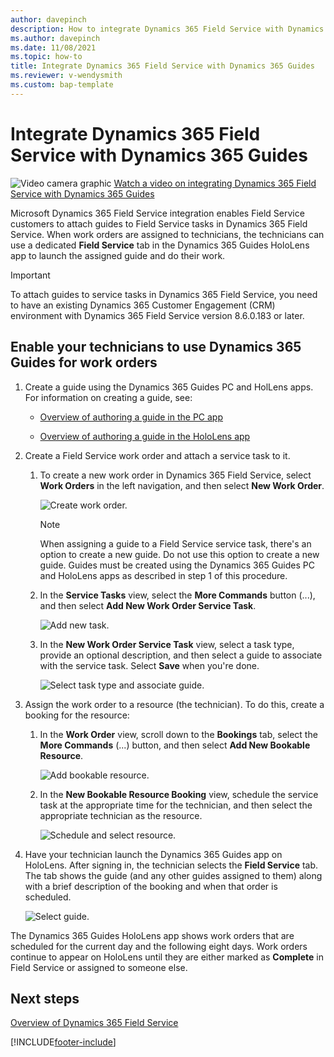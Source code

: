 ```yaml
---
author: davepinch
description: How to integrate Dynamics 365 Field Service with Dynamics 365 Guides so Field Service technicians can follow a guide while doing a work order
ms.author: davepinch
ms.date: 11/08/2021
ms.topic: how-to
title: Integrate Dynamics 365 Field Service with Dynamics 365 Guides
ms.reviewer: v-wendysmith
ms.custom: bap-template
---
```


# Integrate Dynamics 365 Field Service with Dynamics 365 Guides

![Video camera graphic](media/video-camera.PNG "Video camera graphic") [Watch a video on integrating Dynamics 365 Field Service with Dynamics 365 Guides](https://www.youtube.com/watch?v=IzTU-6o1XqE)

Microsoft Dynamics 365 Field Service integration enables Field Service customers to attach guides to Field Service tasks in Dynamics 365 Field Service. When work orders are assigned to technicians, the technicians can use a dedicated **Field Service** tab in the Dynamics 365 Guides HoloLens app to launch the assigned guide and do their work.

> [!IMPORTANT]
> To attach guides to service tasks in Dynamics 365 Field Service, you need to have an existing Dynamics 365 Customer Engagement (CRM) environment with Dynamics 365 Field Service version 8.6.0.183 or later.

## Enable your technicians to use Dynamics 365 Guides for work orders

1. Create a guide using the Dynamics 365 Guides PC and HolLens apps. For information on creating a guide, see:
  
   - [Overview of authoring a guide in the PC app](pc-app-overview.md)

   - [Overview of authoring a guide in the HoloLens app](hololens-app-overview.md)

1. Create a Field Service work order and attach a service task to it.

   1. To create a new work order in Dynamics 365 Field Service, select **Work Orders** in the left navigation, and then select **New Work Order**.

      ![Create work order.](media/create-work-order.PNG "Create work order")  

      > [!NOTE]
      > When assigning a guide to a Field Service service task, there's an option to create a new guide. Do not use this option to create a new guide. Guides must be created using the Dynamics 365 Guides PC and HoloLens apps as described in step 1 of this procedure.

   1. In the **Service Tasks** view, select the **More Commands** button (...), and then select **Add New Work Order Service Task**.

      ![Add new task.](media/add-new-task.PNG "Add new task")

   1. In the **New Work Order Service Task** view, select a task type, provide an optional description, and then select a guide to associate with the service task. Select **Save** when you're done.

      ![Select task type and associate guide.](media/new-work-order-options.PNG "Select task type and associate guide")  

1. Assign the work order to a resource (the technician). To do this, create a booking for the resource:

   1. In the **Work Order** view, scroll down to the **Bookings** tab, select the **More Commands** (...) button, and then select **Add New Bookable Resource**.

      ![Add bookable resource.](media/add-bookable-resource.PNG "Add bookable resource")

   1. In the **New Bookable Resource Booking** view, schedule the service task at the appropriate time for the technician, and then select the appropriate technician as the resource.

      ![Schedule and select resource.](media/schedule-select-resource.PNG "Schedule and select resource")

1. Have your technician launch the Dynamics 365 Guides app on HoloLens. After signing in, the technician selects the **Field Service** tab. The tab shows the guide (and any other guides assigned to them) along with a brief description of the booking and when that order is scheduled.

    ![Select guide.](media/select-guide-field-service.jpg "Select guide")

The Dynamics 365 Guides HoloLens app shows work orders that are scheduled for the current day and the following eight days. Work orders continue to appear on HoloLens until they are either marked as **Complete** in Field Service or assigned to someone else.

## Next steps

[Overview of Dynamics 365 Field Service](/dynamics365/field-service/overview)

[!INCLUDE[footer-include](../includes/footer-banner.md)]
